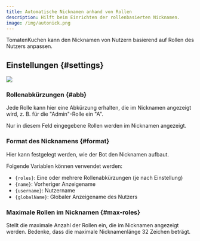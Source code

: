```yaml
---
title: Automatische Nicknamen anhand von Rollen
description: Hilft beim Einrichten der rollenbasierten Nicknamen.
image: /img/autonick.png
---
```


TomatenKuchen kann den Nicknamen von Nutzern basierend auf Rollen des Nutzers anpassen.

## Einstellungen {#settings}

![](/img/autonick.png)

### Rollenabkürzungen {#abb}

Jede Rolle kann hier eine Abkürzung erhalten, die im Nicknamen angezeigt wird, z. B. für die "Admin"-Rolle ein "A".

Nur in diesem Feld eingegebene Rollen werden im Nicknamen angezeigt.

### Format des Nicknamens {#format}

Hier kann festgelegt werden, wie der Bot den Nicknamen aufbaut.

Folgende Variablen können verwendet werden:
- `{roles}`: Eine oder mehrere Rollenabkürzungen (je nach Einstellung)
- `{name}`: Vorheriger Anzeigename
- `{username}`: Nutzername
- `{globalName}`: Globaler Anzeigename des Nutzers

### Maximale Rollen im Nicknamen {#max-roles}

Stellt die maximale Anzahl der Rollen ein, die im Nicknamen angezeigt werden. Bedenke, dass die maximale Nicknamenlänge 32 Zeichen beträgt.
